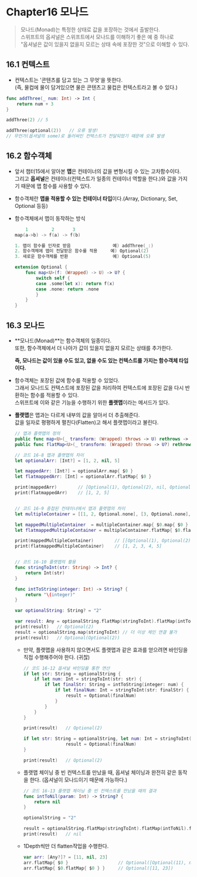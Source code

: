 # Chapter16 모나드  
> 모나드(Monad)는 특정한 상태로 값을 포장하는 것에서 출발한다.  
> 스위프트의 옵셔널은 스위프트에서 모나드를 이해하기 좋은 예 중 하나로  
> "옵셔널은 값이 있을지 없을지 모르는 상태 속에 포장한 것"으로 이해할 수 있다.  


## 16.1 컨텍스트  
- 컨텍스트는 '콘텐츠를 담고 있는 그 무엇'을 뜻한다.  
  (즉, 물컵에 물이 담겨있으면 물은 콘텐츠고 물컵은 컨텍스트라고 볼 수 있다.)  

```swift
func addThree(_ num: Int) -> Int {
	return num + 3
}

addThree(2)	// 5

addThree(optional(2))	// 오류 발생!
// 무언가(옵셔널의 some)로 둘러싸인 컨텍스트가 전달되었기 때문에 오류 발생
```


## 16.2 함수객체  
- 앞서 챕터15에서 알아본 **맵**은 컨테이너의 값을 변형시킬 수 있는 고차함수이다.  
  그리고 **옵셔널**은 컨테이너(컨텍스트가 일종의 컨테이너 역할을 한다.)와 값을 가지기 때문에 맵 함수를 사용할 수 있다.  
- 함수객체란 **맵을 적용할 수 있는 컨테이너 타입**이다.(Array, Dictionary, Set, Optional 등등)  
- 함수객체에서 맵이 동작하는 방식  

	```swift
	    1         2       3
	map(a->b) -> f(a) -> f(b)
	
	1. 맵이 함수를 인자로 받음           	  	예) addThree(_:)
	2. 함수객체에 맵이 전달받은 함수를 적용 	예) Optional(2)
	3. 새로운 함수객체를 반환           	    예) Optional(5)
	```
	
	```swift
	extension Optional {
		func map<U>(f: (Wrapped) -> U) -> U? {
			switch self {
			case .some(let x): return f(x)
			case .none: return .none
			}
		}
	}
	```

## 16.3 모나드  
- **모나드(Monad)**는 함수객체의 일종이다.  
  또한, 함수객체에서 더 나아가 값이 있을지 없을지 모르는 상태를 추가한다.  
  
  **즉, 모나드는 값이 있을 수도 있고, 없을 수도 있는 컨텍스트를 가지는 함수객체 타입이다.**
- 함수객체는 포장된 값에 함수를 적용할 수 있었다.  
  그래서 모나드도 컨텍스트에 포장된 값을 처리하여 컨텍스트에 포장된 값을 다시 반환하는 함수를 적용할 수 있다.  
  스위프트에 이와 같은 기능을 수행하기 위한 **플랫맵**이라는 메서드가 있다.  
- **플랫맵**은 맵과는 다르게 내부의 값을 알아서 더 추출해준다.  
  값을 일자로 평평하게 펼친다(Flatten)고 해서 플랫맵이라고 불린다.  

	```swift
	// 맵과 플랫맵의 정의
	public func map<U>(_ transform: (Wrapped) throws -> U) rethrows -> U?
	public func flatMap<U>(_ transform: (Wrapped) throws -> U?) rethrows -> U?
	```
	
	```swift
	// 코드 16-8 맵과 플랫맵의 차이
	let optionalArr: [Int?] = [1, 2, nil, 5]
	
	let mappedArr: [Int?] = optionalArr.map{ $0 }
	let flatmappedArr: [Int] = optionalArr.flatMap{ $0 }
	
	print(mappedArr)        // [Optional(1), Optional(2), nil, Optional(5)]
	print(flatmappedArr)    // [1, 2, 5]
	
	
	// 코드 16-9 중첩된 컨테이너에서 맵과 플랫맵의 차이
	let multipleContainer = [[1, 2, Optional.none], [3, Optional.none], [4, 5, Optional.none]]
	
	let mappedMultipleContainer  = multipleContainer.map{ $0.map{ $0 } }
	let flatmappedMultipleContainer = multipleContainer.flatMap{ $0.flatMap{ $0 } }
	
	print(mappedMultipleContainer)        // [[Optional(1), Optional(2), nil], [Optional(3), nil], [Optional(4), Optional(5), nil]]
	print(flatmappedMultipleContainer)    // [1, 2, 3, 4, 5]
	
	
	// 코드 16-10 플랫맵의 활용
	func stringToInt(str: String) -> Int? {
	    return Int(str)
	}
	
	func intToString(integer: Int) -> String? {
	    return "\(integer)"
	}
	
	var optionalString: String? = "2"
	
	var result: Any = optionalString.flatMap(stringToInt).flatMap(intToString).flatMap(stringToInt)
	print(result)   // Optional(2)
	result = optionalString.map(stringToInt) // 더 이상 체인 연결 불가
	print(result)   // Optional(Optional(2))
	

	```
	 
 	- 만약, 플랫맵을 사용하지 않으면서도 플랫맵과 같은 효과를 얻으려면 바인딩을 직접 수행해주어야 한다. (귀찮)

		```swift
		// 코드 16-12 옵셔널 바인딩을 통한 연산
		if let str: String = optionalString {
		    if let num: Int = stringToInt(str: str) {
		        if let finalStr: String = intToString(integer: num) {
		            if let finalNum: Int = stringToInt(str: finalStr) {
		                result = Optional(finalNum)
		            }
		        }
		    }
		}
		
		print(result)   // Optional(2)
		
		if let str: String = optionalString, let num: Int = stringToInt(str: str), let finalStr: String = intToString(integer: num), let finalNum: Int = stringToInt(str: finalStr) {
		                result = Optional(finalNum)
		}
		
		print(result)   // Optional(2)
		```
		
	- 플랫맵 체이닝 중 빈 컨텍스트를 만났을 때, 옵셔널 체이닝과 완전히 같은 동작을 한다. (옵셔널이 모나드이기 때문에 가능하다.)

		```swift
		// 코드 16-13 플랫맵 체이닝 중 빈 컨텍스트를 만났을 때의 결과
		func intToNil(param: Int) -> String? {
		    return nil
		}
		
		optionalString = "2"
		
		result = optionalString.flatMap(stringToInt).flatMap(intToNil).flatMap(stringToInt)
		print(result)   // nil
		```

	- 1Depth씩만 더 flatten작업을 수행한다.  
	
		```swift
		var arr: [Any?]? = [11, nil, 23]
		arr.flatMap{ $0 }					// Optional([Optional(11), nil, Optional(23)])
		arr.flatMap{ $0.flatMap{ $0 } }		// Optional([11, 23])
		```
